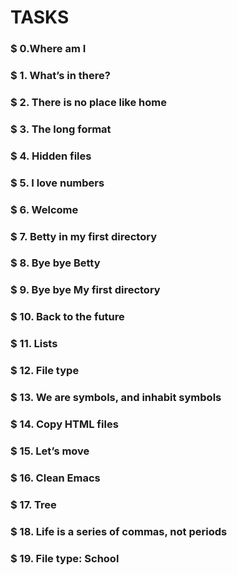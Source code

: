 # TASKS

### $ 0.Where am I
### $ 1. What’s in there?
### $ 2. There is no place like home
### $ 3. The long format
### $ 4. Hidden files
### $ 5. I love numbers
### $ 6. Welcome
### $ 7. Betty in my first directory
### $ 8. Bye bye Betty
### $ 9. Bye bye My first directory
### $ 10. Back to the future
### $ 11. Lists
### $ 12. File type
### $ 13. We are symbols, and inhabit symbols
### $ 14. Copy HTML files
### $ 15. Let’s move
### $ 16. Clean Emacs
### $ 17. Tree
### $ 18. Life is a series of commas, not periods
### $ 19. File type: School
